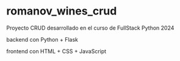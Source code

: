 # romanov_wines_crud
Proyecto CRUD desarrollado en el curso de FullStack Python 2024

backend con Python + Flask

frontend con HTML + CSS + JavaScript
